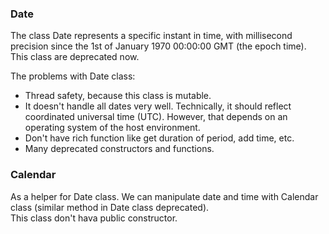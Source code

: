 ### Date

The class Date represents a specific instant in time, with millisecond precision since the 1st of January 1970 00:00:00 GMT (the epoch time).  
This class are deprecated now.

The problems with Date class:  
- Thread safety, because this class is mutable.  
- It doesn't handle all dates very well. Technically, it should reflect coordinated universal time (UTC). However, that depends on an operating system of the host environment.  
- Don't have rich function like get duration of period, add time, etc.  
- Many deprecated constructors and functions.

### Calendar

As a helper for Date class. We can manipulate date and time with Calendar class (similar method in Date class deprecated).  
This class don't hava public constructor.